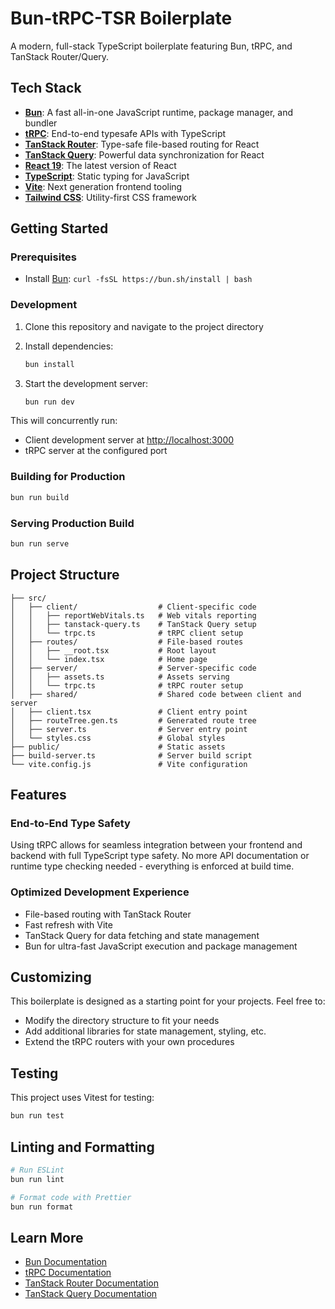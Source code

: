 # Bun-tRPC-TSR Boilerplate

A modern, full-stack TypeScript boilerplate featuring Bun, tRPC, and TanStack Router/Query.

## Tech Stack

- **[Bun](https://bun.sh/)**: A fast all-in-one JavaScript runtime, package manager, and bundler
- **[tRPC](https://trpc.io/)**: End-to-end typesafe APIs with TypeScript
- **[TanStack Router](https://tanstack.com/router)**: Type-safe file-based routing for React
- **[TanStack Query](https://tanstack.com/query)**: Powerful data synchronization for React
- **[React 19](https://react.dev/)**: The latest version of React
- **[TypeScript](https://www.typescriptlang.org/)**: Static typing for JavaScript
- **[Vite](https://vitejs.dev/)**: Next generation frontend tooling
- **[Tailwind CSS](https://tailwindcss.com/)**: Utility-first CSS framework

## Getting Started

### Prerequisites

- Install [Bun](https://bun.sh): `curl -fsSL https://bun.sh/install | bash`

### Development

1. Clone this repository and navigate to the project directory
2. Install dependencies:

    ```bash
    bun install
    ```

3. Start the development server:

    ```bash
    bun run dev
    ```

This will concurrently run:

- Client development server at <http://localhost:3000>
- tRPC server at the configured port

### Building for Production

```bash
bun run build
```

### Serving Production Build

```bash
bun run serve
```

## Project Structure

```plain
├── src/
│   ├── client/                  # Client-specific code
│   │   ├── reportWebVitals.ts   # Web vitals reporting
│   │   ├── tanstack-query.ts    # TanStack Query setup
│   │   └── trpc.ts              # tRPC client setup
│   ├── routes/                  # File-based routes
│   │   ├── __root.tsx           # Root layout
│   │   └── index.tsx            # Home page
│   ├── server/                  # Server-specific code
│   │   ├── assets.ts            # Assets serving
│   │   └── trpc.ts              # tRPC router setup
│   ├── shared/                  # Shared code between client and server
│   ├── client.tsx               # Client entry point
│   ├── routeTree.gen.ts         # Generated route tree
│   ├── server.ts                # Server entry point
│   └── styles.css               # Global styles
├── public/                      # Static assets
├── build-server.ts              # Server build script
└── vite.config.js               # Vite configuration
```

## Features

### End-to-End Type Safety

Using tRPC allows for seamless integration between your frontend and backend with full TypeScript type safety. No more API documentation or runtime type checking needed - everything is enforced at build time.

### Optimized Development Experience

- File-based routing with TanStack Router
- Fast refresh with Vite
- TanStack Query for data fetching and state management
- Bun for ultra-fast JavaScript execution and package management

## Customizing

This boilerplate is designed as a starting point for your projects. Feel free to:

- Modify the directory structure to fit your needs
- Add additional libraries for state management, styling, etc.
- Extend the tRPC routers with your own procedures

## Testing

This project uses Vitest for testing:

```bash
bun run test
```

## Linting and Formatting

```bash
# Run ESLint
bun run lint

# Format code with Prettier
bun run format
```

## Learn More

- [Bun Documentation](https://bun.sh/docs)
- [tRPC Documentation](https://trpc.io/docs)
- [TanStack Router Documentation](https://tanstack.com/router/latest/docs/framework/react/overview)
- [TanStack Query Documentation](https://tanstack.com/query/latest/docs/framework/react/overview)
